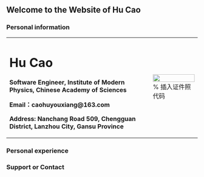 ## Welcome to the Website of Hu Cao

### Personal information
<table border="0">
  <tr>
    <td width="75%">
      <h1>Hu Cao</h1>
      <p><b>Software Engineer, Institute of Modern Physics, Chinese Academy of Sciences</b></p>
      <p><b>Email：caohuyouxiang@163.com</b></p>
      <p><b>Address: Nanchang Road 509, Chengguan District, Lanzhou City, Gansu Province</b></p>
    </td>
    <td width="25%">
      <img src="/zhengjianzhao.jpg" width="100%">      % 插入证件照代码
    </td>
  </tr>
</table>

### Personal experience

### Support or Contact
